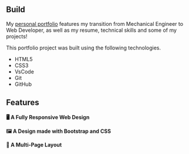 ## Build

My <a href="https://jonathan-rubio.github.io/Personal-Portfolio/" target="_blank">personal portfolio</a> features my transition from Mechanical Engineer to Web Developer, as well as my resume, technical skills and some of my projects!<br/>

This portfolio project was built using the following technologies.

- HTML5
- CSS3
- VsCode
- Git
- GitHub

## Features

**🖥️ A Fully Responsive Web Design**

**🖼️ A Design made with Bootstrap and CSS**

**📖 A Multi-Page Layout**





